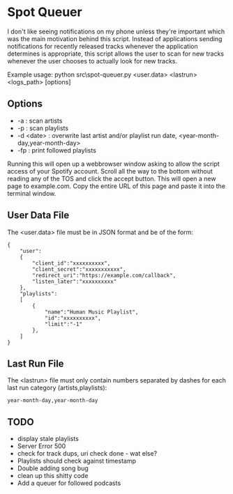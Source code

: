# Spot Queuer
I don't like seeing notifications on my phone unless they're important which was the main motivation behind this script. Instead of applications sending notifications for recently released tracks whenever the application determines is appropriate, this script allows the user to scan for new tracks whenever the user chooses to actually look for new tracks.

Example usage:
python src\spot-queuer.py \<user.data\> \<lastrun\> \<logs_path\> \[options\]

## Options
- -a : scan artists
- -p : scan playlists
- -d \<date\> : overwrite last artist and/or playlist run date, \<year-month-day,year-month-day\>
- -fp : print followed playlists

Running this will open up a webbrowser window asking to allow the script access of your Spotify
account. Scroll all the way to the bottom without reading any of the TOS and click the accept
button. This will open a new page to example.com. Copy the entire URL of this page and paste
it into the terminal window.

## User Data File
The \<user.data\> file must be in JSON format and be of the form:
```
{
    "user":
    {
        "client_id":"xxxxxxxxxx",
        "client_secret":"xxxxxxxxxxx",
        "redirect_uri":"https://example.com/callback",
        "listen_later":"xxxxxxxxxx"
    },
    "playlists":
    [  
        {
            "name":"Human Music Playlist",
            "id":"xxxxxxxxxx",
            "limit":"-1"
        },
    ]
}
```
## Last Run File
The \<lastrun\> file must only contain numbers separated by dashes for each last run category (artists,playlists):
```
year-month-day,year-month-day
```


## TODO
- display stale playlists
- Server Error 500
- check for track dups, uri check done - wat else?
- Playlists should check against timestamp
- Double adding song bug
- clean up this shitty code
- Add a queuer for followed podcasts
